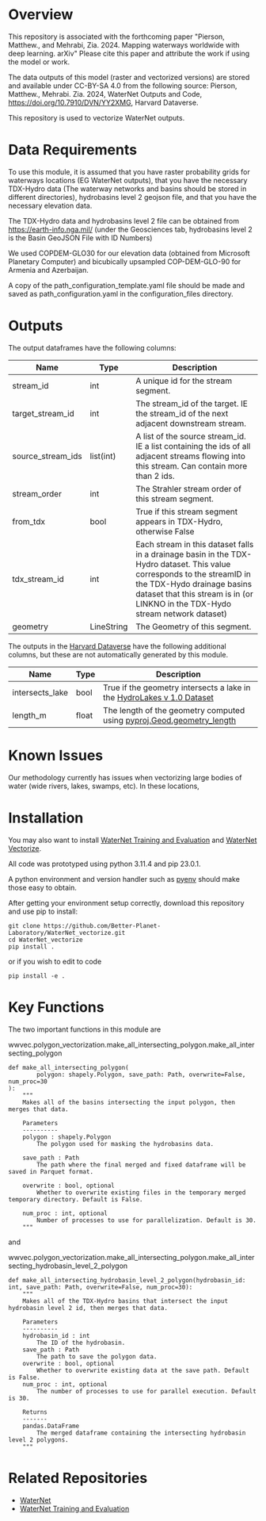 

# Overview

This repository is associated with the forthcoming paper "Pierson, Matthew., and Mehrabi, Zia. 2024. Mapping waterways worldwide with deep learning. arXiv" Please cite this paper and attribute the work if using the model or work.

The data outputs of this model (raster and vectorized versions) are stored and available under CC-BY-SA 4.0 from the following source: Pierson, Matthew., Mehrabi. Zia. 2024, WaterNet Outputs and Code, https://doi.org/10.7910/DVN/YY2XMG, Harvard Dataverse.

This repository is used to vectorize WaterNet outputs.

# Data Requirements

To use this module, it is assumed that you have raster probability grids for waterways locations (EG WaterNet outputs),
that you have the necessary TDX-Hydro data (The waterway networks and basins should be stored in different directories),
hydrobasins level 2 geojson file, and that you have the necessary elevation data.

The TDX-Hydro data and hydrobasins level 2
file can be obtained from https://earth-info.nga.mil/ (under the Geosciences tab, hydrobasins level 2 is the Basin GeoJSON File with ID Numbers)

We used COPDEM-GLO30 for our elevation data (obtained from Microsoft Planetary Computer)
and bicubically upsampled COP-DEM-GLO-90 for Armenia and Azerbaijan.

A copy of the path_configuration_template.yaml file should be made and saved as path_configuration.yaml in the
configuration_files directory.


# Outputs

The output dataframes have the following columns:

| Name              | Type       | Description                                                                                                                                                                                                                              |
|-------------------|------------|------------------------------------------------------------------------------------------------------------------------------------------------------------------------------------------------------------------------------------------|
| stream_id         | int        | A unique id for the stream segment.                                                                                                                                                                                                      |
| target_stream_id  | int        | The stream_id of the target. IE the stream_id of the next adjacent downstream stream.                                                                                                                                                    |
| source_stream_ids | list(int)  | A list of the source stream_id. IE a list containing the ids of all adjacent streams flowing into this stream. Can contain more than 2 ids.                                                                                              |
| stream_order      | int        | The Strahler stream order of this stream segment.                                                                                                                                                                                        |
| from_tdx          | bool       | True if this stream segment appears in TDX-Hydro, otherwise False                                                                                                                                                                        |
| tdx_stream_id     | int        | Each stream in this dataset falls in a drainage basin in the TDX-Hydro dataset. This value corresponds to the streamID in the TDX-Hydo drainage basins dataset that this stream is in (or LINKNO in the TDX-Hydo stream network dataset) |
| geometry          | LineString | The Geometry of this segment.                                                                                                                                                                                                            |

The outputs in the [Harvard Dataverse](https://dataverse.harvard.edu/dataset.xhtml?persistentId=doi:10.7910/DVN/YY2XMG) have the following additional columns, but these are not automatically generated by this module.

| Name            | Type  | Description                                                                                                                                                  |
|-----------------|-------|--------------------------------------------------------------------------------------------------------------------------------------------------------------|
| intersects_lake | bool  | True if the geometry intersects a lake in the [HydroLakes v 1.0 Dataset](https://www.hydrosheds.org/products/hydrolakes)                                     |
| length_m        | float | The length of the geometry computed using [pyproj.Geod.geometry_length](https://pyproj4.github.io/pyproj/stable/api/geod.html#pyproj.Geod.geometry_length)   |


# Known Issues

Our methodology currently has issues when vectorizing large bodies of water (wide rivers, lakes, swamps, etc). In these locations, 

# Installation
You may also want to install [WaterNet Training and Evaluation](https://github.com/Better-Planet-Laboratory/WaterNet_training_and_evaluation) and
[WaterNet Vectorize](https://github.com/Better-Planet-Laboratory/WaterNet_vectorize).

All code was prototyped using python 3.11.4 and pip 23.0.1.

A python environment and version handler such as [pyenv](https://github.com/pyenv/pyenv) should make those easy to obtain.

After getting your environment setup correctly, download this repository and use pip to install:

```
git clone https://github.com/Better-Planet-Laboratory/WaterNet_vectorize.git
cd WaterNet_vectorize
pip install .
```

or if you wish to edit to code

``
pip install -e .
``

# Key Functions

The two important functions in this module are 

wwvec.polygon_vectorization.make_all_intersecting_polygon.make_all_intersecting_polygon

```
def make_all_intersecting_polygon(
        polygon: shapely.Polygon, save_path: Path, overwrite=False, num_proc=30
):
    """
    Makes all of the basins intersecting the input polygon, then merges that data.

    Parameters
    ----------
    polygon : shapely.Polygon
        The polygon used for masking the hydrobasins data.

    save_path : Path
        The path where the final merged and fixed dataframe will be saved in Parquet format.

    overwrite : bool, optional
        Whether to overwrite existing files in the temporary merged temporary directory. Default is False.

    num_proc : int, optional
        Number of processes to use for parallelization. Default is 30.
    """
```

and

wwvec.polygon_vectorization.make_all_intersecting_polygon.make_all_intersecting_hydrobasin_level_2_polygon
```
def make_all_intersecting_hydrobasin_level_2_polygon(hydrobasin_id: int, save_path: Path, overwrite=False, num_proc=30):
    """
    Makes all of the TDX-Hydro basins that intersect the input hydrobasin level 2 id, then merges that data.

    Parameters
    ----------
    hydrobasin_id : int
        The ID of the hydrobasin.
    save_path : Path
        The path to save the polygon data.
    overwrite : bool, optional
        Whether to overwrite existing data at the save path. Default is False.
    num_proc : int, optional
        The number of processes to use for parallel execution. Default is 30.

    Returns
    -------
    pandas.DataFrame
        The merged dataframe containing the intersecting hydrobasin level 2 polygons.
    """
```

# Related Repositories

 * [WaterNet](https://github.com/Better-Planet-Laboratory/WaterNet)
 * [WaterNet Training and Evaluation](https://github.com/Better-Planet-Laboratory/WaterNet_training_and_evaluation)
